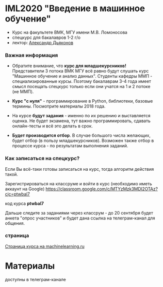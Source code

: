 # IML2020 "Введение в машинное обучение"
* Курс на факультете ВМК, МГУ имени М.В. Ломоносова
* спецкурс для бакалавров 1-2 г/о
* лектор: [Александр Дьяконов](https://dyakonov.org/ag/)

### Важная информация

* Обратите внимание, что **курс для младшекурсников!**
Представители 3 потока ВМК МГУ всё равно будут слушать курс "Машинное обучение и анализ данных". Студенты кафедры ММП - специализированные курсы. Поэтому бакалаврам 3-4 года имеет смысл посещать спецкурс только если они учатся на 1 и 2 потоке (не ММП).

* **Курс "с нуля"** - программирование в Python, библиотеки, базовые термины. Посмотрите материалы 2018 года.

* На курсе **будут задания** - именно по их решению и выставляется оценка. Не будет экзамена, тут важно программировать, сдавать онлайн-тесты и всё это делать в срок.

* **Будет производится отбор**. В случае большого числа желающих, будет отбор (в пользу младшекурсников). Возможен также отбор в процессе курса - по результатам выполнения заданий.

### Как записаться на спецкурс?

Если Вы всё-таки готовы записаться на курс, тогда алгоритм действия такой.

Зарегистрироваться на классруме и войти в курс (необходимо иметь аккаунт на Google)
https://classroom.google.com/c/MTYzMzk3MDI2OTAz?cjc=ptwbal7

код курса **ptwbal7**

Дальше следите за заданиями через классрум - до 20 сентября будет анкета "опрос участников" и будет дана ссылка на телеграм-канал для общения.


### страница
[Страница курса на machinelearning.ru](http://www.machinelearning.ru/wiki/index.php?title=Введение_в_машинное_обучение)

# Материалы

доступны в телеграм-канале
